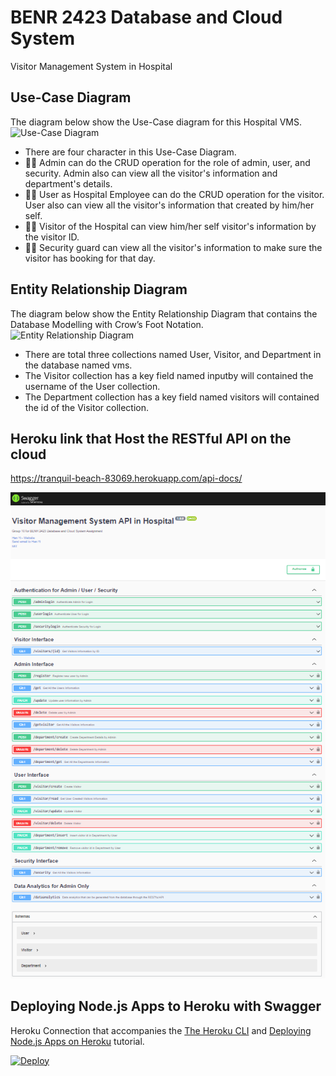 # BENR 2423 Database and Cloud System <br />
Visitor Management System in Hospital

## Use-Case Diagram
The diagram below show the Use-Case diagram for this Hospital VMS.
![Use-Case Diagram](https://github.com/OoiHanYi/assignment/blob/master/Diagram/Use-Case%20Diagram.png)

* There are four character in this Use-Case Diagram.
* 🧑‍⚕️ Admin can do the CRUD operation for the role of admin, user, and security. Admin also can view all the visitor's information and department's details.
* 👨‍💻 User as Hospital Employee can do the CRUD operation for the visitor. User also can view all the visitor's information that created by him/her self.
* 🙋‍♂️ Visitor of the Hospital can view him/her self visitor's information by the visitor ID.
* 👮‍♂️ Security guard can view all the visitor's information to make sure the visitor has booking for that day.

## Entity Relationship Diagram
The diagram below show the Entity Relationship Diagram that contains the Database Modelling with Crow’s Foot Notation.
![Entity Relationship Diagram](https://github.com/OoiHanYi/assignment/blob/master/Diagram/Entity%20Relationship%20Diagram.png)

* There are total three collections named User, Visitor, and Department in the database named vms.
* The Visitor collection has a key field named inputby will contained the username of the User collection.
* The Department collection has a key field named visitors will contained the id of the Visitor collection.

## Heroku link that Host the RESTful API on the cloud
https://tranquil-beach-83069.herokuapp.com/api-docs/

![tranquil-beach-83069](https://github.com/hanyi00i/mongo-heroku/blob/master/tranquil-beach-83069.png)

## Deploying Node.js Apps to Heroku with Swagger

Heroku Connection that accompanies the
[The Heroku CLI](https://devcenter.heroku.com/articles/heroku-cli) 
and [Deploying Node.js Apps on Heroku](https://devcenter.heroku.com/articles/deploying-nodejs) 
tutorial.

[![Deploy](https://www.herokucdn.com/deploy/button.svg)](https://heroku.com/deploy)
